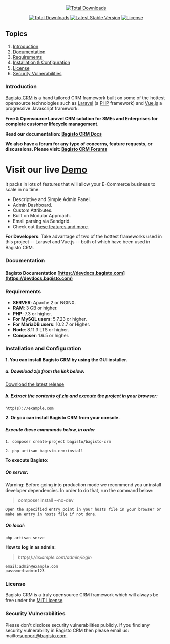 <p align="center">
<a href="http://www.bagisto.com"><img src="https://bagisto.com/wp-content/themes/bagisto/images/logo.png" alt="Total Downloads"></a>
</p>

<p align="center">
<a href="https://packagist.org/packages/bagisto/bagisto-crm"><img src="https://poser.pugx.org/bagisto/bagisto-crm/d/total.svg" alt="Total Downloads"></a>
<a href="https://packagist.org/packages/bagisto/bagisto-crm"><img src="https://poser.pugx.org/bagisto/bagisto-crm/v/stable.svg" alt="Latest Stable Version"></a>
<a href="https://packagist.org/packages/bagisto/bagisto-crm"><img src="https://poser.pugx.org/bagisto/bagisto-crm/license.svg" alt="License"></a>
</p>

## Topics
1. [Introduction](#introduction)
2. [Documentation](#documentation)
3. [Requirements](#requirements)
4. [Installation & Configuration](#installation-and-configuration)
5. [License](#license)
6. [Security Vulnerabilities](#security-vulnerabilities)

### Introduction

[Bagisto CRM](https://www.bagisto.com) is a hand tailored CRM framework built on some of the hottest opensource technologies
such as [Laravel](https://laravel.com) (a [PHP](https://secure.php.net/) framework) and [Vue.js](https://vuejs.org)
a progressive Javascript framework.

**Free & Opensource Laravel CRM solution for SMEs and Enterprises for complete customer lifecycle management.**

**Read our documentation: [Bagisto CRM Docs](https://devdocs.bagisto.com/)**

**We also have a forum for any type of concerns, feature requests, or discussions. Please visit: [Bagisto CRM Forums](https://forums.bagisto.com/)**

# Visit our live [Demo](https://crm.webkul.com)

It packs in lots of features that will allow your E-Commerce business to scale in no time:

* Descriptive and Simple Admin Panel.
* Admin Dashboard.
* Custom Attributes.
* Built on Modular Approach.
* Email parsing via Sendgrid.
* Check out [these features and more](https://bagisto.com/features/).

**For Developers**:
Take advantage of two of the hottest frameworks used in this project -- Laravel and Vue.js -- both of which have been used in Bagisto CRM.

### Documentation

#### Bagisto Documentation [https://devdocs.bagisto.com](https://devdocs.bagisto.com)

### Requirements

* **SERVER**: Apache 2 or NGINX.
* **RAM**: 3 GB or higher.
* **PHP**: 7.3 or higher.
* **For MySQL users**: 5.7.23 or higher.
* **For MariaDB users**: 10.2.7 or Higher.
* **Node**: 8.11.3 LTS or higher.
* **Composer**: 1.6.5 or higher.

### Installation and Configuration

**1. You can install Bagisto CRM by using the GUI installer.**

##### a. Download zip from the link below:

[Download the latest release](https://github.com/bagisto/bagisto-crm/releases/latest)

##### b. Extract the contents of zip and execute the project in your browser:

~~~
http(s)://example.com
~~~

**2. Or you can install Bagisto CRM from your console.**

##### Execute these commands below, in order

~~~
1. composer create-project bagisto/bagisto-crm
~~~

~~~
2. php artisan bagisto-crm:install
~~~

**To execute Bagisto**:

##### On server:

Warning: Before going into production mode we recommend you uninstall developer dependencies.
In order to do that, run the command below:

> composer install --no-dev

~~~
Open the specified entry point in your hosts file in your browser or make an entry in hosts file if not done.
~~~

##### On local:

~~~
php artisan serve
~~~


**How to log in as admin:**

> *http(s)://example.com/admin/login*

~~~
email:admin@example.com
password:admin123
~~~


### License
Bagisto CRM is a truly opensource CRM framework which will always be free under the [MIT License](https://github.com/bagisto/bagisto-crm/blob/master/LICENSE).

### Security Vulnerabilities
Please don't disclose security vulnerabilities publicly. If you find any security vulnerability in Bagisto CRM then please email us: mailto:support@bagisto.com.